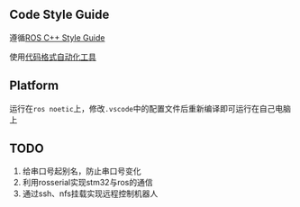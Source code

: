 ## Code Style Guide
遵循[ROS C++ Style Guide](http://wiki.ros.org/CppStyleGuide)

使用[代码格式自动化工具](https://github.com/PickNikRobotics/roscpp_code_format)

## Platform
运行在`ros noetic`上，修改`.vscode`中的配置文件后重新编译即可运行在自己电脑上

## TODO
1. 给串口号起别名，防止串口号变化
2. 利用rosserial实现stm32与ros的通信
3. 通过ssh、nfs挂载实现远程控制机器人
